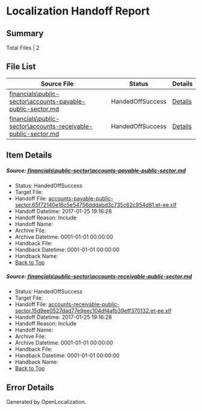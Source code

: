 # <a name='report-top'></a> Localization Handoff Report

## Summary
 Total Files | 2

## File List
 Source File | Status | Details 
 ----------- | ------ | ------- 
 [financials\public-sector\accounts-payable-public-sector.md](https://github.com/OpenLocalizationTestOrg/AX-Docs-Sandbox/blob/2cec2960765fd6fa967b95165e794d4e06ec3e26/financials/public-sector/accounts-payable-public-sector.md) | HandedOffSuccess | [Details](#9ceb3a9cdd94fb64a3fb540838782c5a56d199272971)
 [financials\public-sector\accounts-receivable-public-sector.md](https://github.com/OpenLocalizationTestOrg/AX-Docs-Sandbox/blob/2cec2960765fd6fa967b95165e794d4e06ec3e26/financials/public-sector/accounts-receivable-public-sector.md) | HandedOffSuccess | [Details](#d0de8de9da7e31f4c183afaf9bcbf242c353dc252972)

## Item Details
##### <a name='9ceb3a9cdd94fb64a3fb540838782c5a56d199272971'></a> Source: [financials\public-sector\accounts-payable-public-sector.md](https://github.com/OpenLocalizationTestOrg/AX-Docs-Sandbox/blob/2cec2960765fd6fa967b95165e794d4e06ec3e26/financials/public-sector/accounts-payable-public-sector.md)
* Status: HandedOffSuccess
* Target File: 
* Handoff File: [accounts-payable-public-sector.65f72140e16c5e54756dddabd3c735c62c954d81.et-ee.xlf](https://github.com/OpenLocalizationTestOrg/AX-Docs-Sandbox.handoff/blob/57a2cc389e05327e4375fc281514b40eab75bf79/ol-handoff/OpenLocalizationTestOrg/AX-Docs-Sandbox.et-ee/master/basic/accounts-payable-public-sector.65f72140e16c5e54756dddabd3c735c62c954d81.et-ee.xlf)
* Handoff Datetime: 2017-01-25 19:16:28
* Handoff Reason: Include
* Handoff Name: 
* Archive File: 
* Archive Datetime: 0001-01-01 00:00:00
* Handback File: 
* Handback Datetime: 0001-01-01 00:00:00
* Handback Name: 
* [Back to Top](#report-top)

##### <a name='d0de8de9da7e31f4c183afaf9bcbf242c353dc252972'></a> Source: [financials\public-sector\accounts-receivable-public-sector.md](https://github.com/OpenLocalizationTestOrg/AX-Docs-Sandbox/blob/2cec2960765fd6fa967b95165e794d4e06ec3e26/financials/public-sector/accounts-receivable-public-sector.md)
* Status: HandedOffSuccess
* Target File: 
* Handoff File: [accounts-receivable-public-sector.15d9ee0527dad77e9eec104df4afb39eff370132.et-ee.xlf](https://github.com/OpenLocalizationTestOrg/AX-Docs-Sandbox.handoff/blob/57a2cc389e05327e4375fc281514b40eab75bf79/ol-handoff/OpenLocalizationTestOrg/AX-Docs-Sandbox.et-ee/master/basic/accounts-receivable-public-sector.15d9ee0527dad77e9eec104df4afb39eff370132.et-ee.xlf)
* Handoff Datetime: 2017-01-25 19:16:28
* Handoff Reason: Include
* Handoff Name: 
* Archive File: 
* Archive Datetime: 0001-01-01 00:00:00
* Handback File: 
* Handback Datetime: 0001-01-01 00:00:00
* Handback Name: 
* [Back to Top](#report-top)


## Error Details

Generated by OpenLocalization.
